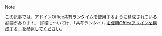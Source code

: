 > [!NOTE]
> この記事では、アドインOffice共有ランタイムを使用するように構成されている必要があります。 詳細については、「共有ランタイム [を使用Officeアドインを構成する」を参照してください](../develop/configure-your-add-in-to-use-a-shared-runtime.md)。